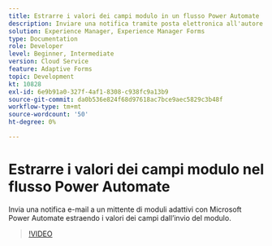 ```yaml
---
title: Estrarre i valori dei campi modulo in un flusso Power Automate
description: Inviare una notifica tramite posta elettronica all'autore del modulo in un flusso di lavoro di Microsoft Power Automate
solution: Experience Manager, Experience Manager Forms
type: Documentation
role: Developer
level: Beginner, Intermediate
version: Cloud Service
feature: Adaptive Forms
topic: Development
kt: 10828
exl-id: 6e9b91a0-327f-4af1-8308-c938fc9a13b9
source-git-commit: da0b536e824f68d97618ac7bce9aec5829c3b48f
workflow-type: tm+mt
source-wordcount: '50'
ht-degree: 0%

---
```


# Estrarre i valori dei campi modulo nel flusso Power Automate

Invia una notifica e-mail a un mittente di moduli adattivi con Microsoft Power Automate estraendo i valori dei campi dall’invio del modulo.

>[!VIDEO](https://video.tv.adobe.com/v/345957?quality=12&learn=on)
